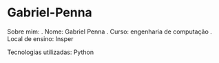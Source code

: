 # Gabriel-Penna

Sobre mim:
. Nome: Gabriel Penna
. Curso: engenharia de computação 
. Local de ensino: Insper

Tecnologias utilizadas:
Python
